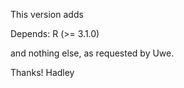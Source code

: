 This version adds

  Depends: R (>= 3.1.0)
  
and nothing else, as requested by Uwe.

Thanks!
Hadley
